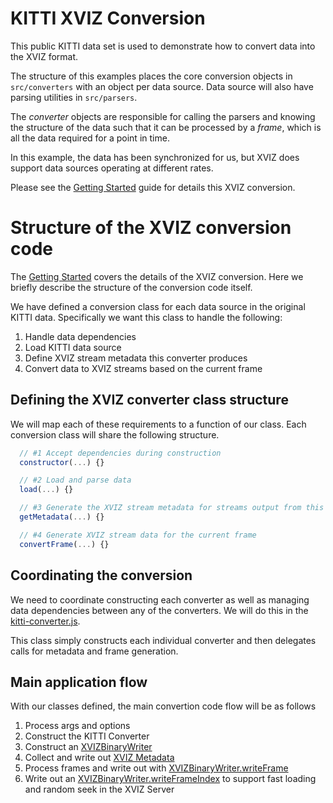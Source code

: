 # KITTI XVIZ Conversion

This public KITTI data set is used to demonstrate how to convert data into the XVIZ format.

The structure of this examples places the core conversion objects in `src/converters` with
an object per data source. Data source will also have parsing utilities in `src/parsers`.

The *converter* objects are responsible for calling the parsers and knowing the structure of the data
such that it can be processed by a *frame*, which is all the data required for a point in time.

In this example, the data has been synchronized for us, but XVIZ does support data sources operating at
different rates.

Please see the [Getting Started](https://github.com/uber/xviz/blob/master/docs/getting-started/README.md) guide for details this XVIZ conversion.

# Structure of the XVIZ conversion code

The [Getting Started](https://github.com/uber/xviz/blob/master/docs/getting-started/README.md) covers the
details of the XVIZ conversion. Here we briefly describe the structure of the conversion code itself.

We have defined a conversion class for each data source in the original KITTI data. Specifically we want this class to handle the following:

1. Handle data dependencies
2. Load KITTI data source
3. Define XVIZ stream metadata this converter produces
4. Convert data to XVIZ streams based on the current frame

## Defining the XVIZ converter class structure

We will map each of these requirements to a function of our class. Each conversion class will
share the following structure.

```js
  // #1 Accept dependencies during construction
  constructor(...) {}

  // #2 Load and parse data
  load(...) {}

  // #3 Generate the XVIZ stream metadata for streams output from this converter
  getMetadata(...) {}

  // #4 Generate XVIZ stream data for the current frame
  convertFrame(...) {}
```

## Coordinating the conversion

We need to coordinate constructing each converter as well as managing data dependencies between any
of the converters. We will do this in the
[kitti-converter.js](/examples/converters/kitti/src/converters/kitti-converter.js).

This class simply constructs each individual converter and then delegates calls for metadata and
frame generation.

## Main application flow

With our classes defined, the main convertion code flow will be as follows

1. Process args and options
2. Construct the KITTI Converter
3. Construct an [XVIZBinaryWriter](/docs/api-reference/xviz-binary-writer.md)
4. Collect and write out [XVIZ Metadata](/docs/protocol-schema/session-protocol.md#metadata)
5. Process frames and write out with
   [XVIZBinaryWriter.writeFrame](/docs/api-reference/xviz-binary-writer.md#writeframe)
6. Write out an [XVIZBinaryWriter.writeFrameIndex](/docs/api-reference/xviz-binary-writer.md#writeframeindex) to
   support fast loading and random seek in the XVIZ Server
